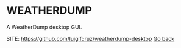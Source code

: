 # WEATHERDUMP

 A WeatherDump desktop GUI.

 SITE: https://github.com/luigifcruz/weatherdump-desktop
 [Go back](https://portable-linux-apps.github.io/apps.html)
